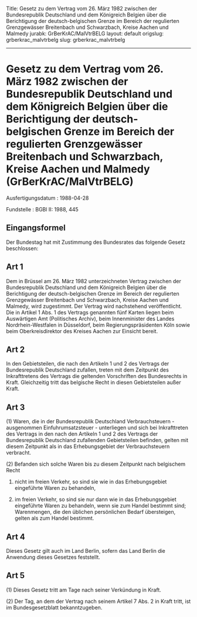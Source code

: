 Title: Gesetz zu dem Vertrag vom 26. März 1982 zwischen der Bundesrepublik Deutschland
  und dem Königreich Belgien über die Berichtigung der deutsch-belgischen Grenze im
  Bereich der regulierten Grenzgewässer Breitenbach und Schwarzbach, Kreise Aachen
  und Malmedy
jurabk: GrBerKrAC/MalVtrBELG
layout: default
origslug: grberkrac_malvtrbelg
slug: grberkrac_malvtrbelg

---

# Gesetz zu dem Vertrag vom 26. März 1982 zwischen der Bundesrepublik Deutschland und dem Königreich Belgien über die Berichtigung der deutsch-belgischen Grenze im Bereich der regulierten Grenzgewässer Breitenbach und Schwarzbach, Kreise Aachen und Malmedy (GrBerKrAC/MalVtrBELG)

Ausfertigungsdatum
:   1988-04-28

Fundstelle
:   BGBl II: 1988, 445



## Eingangsformel

Der Bundestag hat mit Zustimmung des Bundesrates das folgende Gesetz
beschlossen:


## Art 1

Dem in Brüssel am 26. März 1982 unterzeichneten Vertrag zwischen der
Bundesrepublik Deutschland und dem Königreich Belgien über die
Berichtigung der deutsch-belgischen Grenze im Bereich der regulierten
Grenzgewässer Breitenbach und Schwarzbach, Kreise Aachen und Malmedy,
wird zugestimmt. Der Vertrag wird nachstehend veröffentlicht. Die in
Artikel 1 Abs. 1 des Vertrags genannten fünf Karten liegen beim
Auswärtigen Amt (Politisches Archiv), beim Innenminister des Landes
Nordrhein-Westfalen in Düsseldorf, beim Regierungspräsidenten Köln
sowie beim Oberkreisdirektor des Kreises Aachen zur Einsicht bereit.


## Art 2

In den Gebietsteilen, die nach den Artikeln 1 und 2 des Vertrags der
Bundesrepublik Deutschland zufallen, treten mit dem Zeitpunkt des
Inkrafttretens des Vertrags die geltenden Vorschriften des
Bundesrechts in Kraft. Gleichzeitig tritt das belgische Recht in
diesen Gebietsteilen außer Kraft.


## Art 3

(1) Waren, die in der Bundesrepublik Deutschland Verbrauchsteuern -
ausgenommen Einfuhrumsatzsteuer - unterliegen und sich bei
Inkrafttreten des Vertrags in den nach den Artikeln 1 und 2 des
Vertrags der Bundesrepublik Deutschland zufallenden Gebietsteilen
befinden, gelten mit diesem Zeitpunkt als in das Erhebungsgebiet der
Verbrauchsteuern verbracht.

(2) Befanden sich solche Waren bis zu diesem Zeitpunkt nach belgischem
Recht

1.  nicht im freien Verkehr, so sind sie wie in das Erhebungsgebiet
    eingeführte Waren zu behandeln,


2.  im freien Verkehr, so sind sie nur dann wie in das Erhebungsgebiet
    eingeführte Waren zu behandeln, wenn sie zum Handel bestimmt sind;
    Warenmengen, die den üblichen persönlichen Bedarf übersteigen, gelten
    als zum Handel bestimmt.





## Art 4

Dieses Gesetz gilt auch im Land Berlin, sofern das Land Berlin die
Anwendung dieses Gesetzes feststellt.


## Art 5

(1) Dieses Gesetz tritt am Tage nach seiner Verkündung in Kraft.

(2) Der Tag, an dem der Vertrag nach seinem Artikel 7 Abs. 2 in Kraft
tritt, ist im Bundesgesetzblatt bekanntzugeben.

